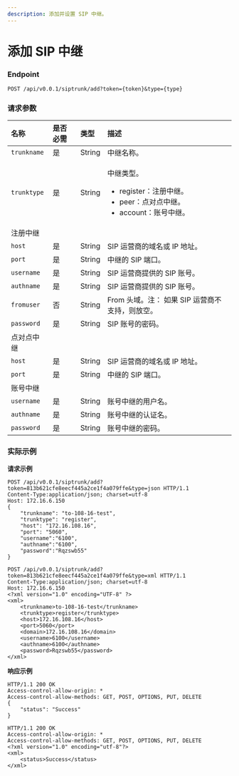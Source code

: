 ```yaml
---
description: 添加并设置 SIP 中继。
---
```


# 添加 SIP 中继



### Endpoint

```text
POST /api/v0.0.1/siptrunk/add?token={token}&type={type}
```

### 请求参数

<table>
  <thead>
    <tr>
      <th style="text-align:left">&#x540D;&#x79F0;</th>
      <th style="text-align:left">&#x662F;&#x5426;&#x5FC5;&#x9700;</th>
      <th style="text-align:left">&#x7C7B;&#x578B;</th>
      <th style="text-align:left">&#x63CF;&#x8FF0;</th>
    </tr>
  </thead>
  <tbody>
    <tr>
      <td style="text-align:left"><code>trunkname</code>
      </td>
      <td style="text-align:left">&#x662F;</td>
      <td style="text-align:left">String</td>
      <td style="text-align:left">&#x4E2D;&#x7EE7;&#x540D;&#x79F0;&#x3002;</td>
    </tr>
    <tr>
      <td style="text-align:left"><code>trunktype</code>
      </td>
      <td style="text-align:left">&#x662F;</td>
      <td style="text-align:left">String</td>
      <td style="text-align:left">
        <p>&#x4E2D;&#x7EE7;&#x7C7B;&#x578B;&#x3002;</p>
        <ul>
          <li>register&#xFF1A;&#x6CE8;&#x518C;&#x4E2D;&#x7EE7;&#x3002;</li>
          <li>peer&#xFF1A;&#x70B9;&#x5BF9;&#x70B9;&#x4E2D;&#x7EE7;&#x3002;</li>
          <li>account&#xFF1A;&#x8D26;&#x53F7;&#x4E2D;&#x7EE7;&#x3002;</li>
        </ul>
      </td>
    </tr>
    <tr>
      <td style="text-align:left">&#x6CE8;&#x518C;&#x4E2D;&#x7EE7;</td>
      <td style="text-align:left"></td>
      <td style="text-align:left"></td>
      <td style="text-align:left"></td>
    </tr>
    <tr>
      <td style="text-align:left"><code>host</code>
      </td>
      <td style="text-align:left">&#x662F;</td>
      <td style="text-align:left">String</td>
      <td style="text-align:left">SIP &#x8FD0;&#x8425;&#x5546;&#x7684;&#x57DF;&#x540D;&#x6216; IP &#x5730;&#x5740;&#x3002;</td>
    </tr>
    <tr>
      <td style="text-align:left"><code>port</code>
      </td>
      <td style="text-align:left">&#x662F;</td>
      <td style="text-align:left">String</td>
      <td style="text-align:left">&#x4E2D;&#x7EE7;&#x7684; SIP &#x7AEF;&#x53E3;&#x3002;</td>
    </tr>
    <tr>
      <td style="text-align:left"><code>username</code>
      </td>
      <td style="text-align:left">&#x662F;</td>
      <td style="text-align:left">String</td>
      <td style="text-align:left">SIP &#x8FD0;&#x8425;&#x5546;&#x63D0;&#x4F9B;&#x7684; SIP &#x8D26;&#x53F7;&#x3002;</td>
    </tr>
    <tr>
      <td style="text-align:left"><code>authname</code>
      </td>
      <td style="text-align:left">&#x662F;</td>
      <td style="text-align:left">String</td>
      <td style="text-align:left">SIP &#x8FD0;&#x8425;&#x5546;&#x63D0;&#x4F9B;&#x7684; SIP &#x8D26;&#x53F7;&#x3002;</td>
    </tr>
    <tr>
      <td style="text-align:left"><code>fromuser</code>
      </td>
      <td style="text-align:left">&#x5426;</td>
      <td style="text-align:left">String</td>
      <td style="text-align:left">From &#x5934;&#x57DF;&#x3002;&#x6CE8;&#xFF1A; &#x5982;&#x679C; SIP &#x8FD0;&#x8425;&#x5546;&#x4E0D;&#x652F;&#x6301;&#xFF0C;&#x5219;&#x653E;&#x7A7A;&#x3002;</td>
    </tr>
    <tr>
      <td style="text-align:left"><code>password</code>
      </td>
      <td style="text-align:left">&#x662F;</td>
      <td style="text-align:left">String</td>
      <td style="text-align:left">SIP &#x8D26;&#x53F7;&#x7684;&#x5BC6;&#x7801;&#x3002;</td>
    </tr>
    <tr>
      <td style="text-align:left">&#x70B9;&#x5BF9;&#x70B9;&#x4E2D;&#x7EE7;</td>
      <td style="text-align:left"></td>
      <td style="text-align:left"></td>
      <td style="text-align:left"></td>
    </tr>
    <tr>
      <td style="text-align:left"><code>host</code>
      </td>
      <td style="text-align:left">&#x662F;</td>
      <td style="text-align:left">String</td>
      <td style="text-align:left">SIP &#x8FD0;&#x8425;&#x5546;&#x7684;&#x57DF;&#x540D;&#x6216; IP &#x5730;&#x5740;&#x3002;</td>
    </tr>
    <tr>
      <td style="text-align:left"><code>port</code>
      </td>
      <td style="text-align:left">&#x662F;</td>
      <td style="text-align:left">String</td>
      <td style="text-align:left">&#x4E2D;&#x7EE7;&#x7684; SIP &#x7AEF;&#x53E3;&#x3002;</td>
    </tr>
    <tr>
      <td style="text-align:left">&#x8D26;&#x53F7;&#x4E2D;&#x7EE7;</td>
      <td style="text-align:left"></td>
      <td style="text-align:left"></td>
      <td style="text-align:left"></td>
    </tr>
    <tr>
      <td style="text-align:left"><code>username</code>
      </td>
      <td style="text-align:left">&#x662F;</td>
      <td style="text-align:left">String</td>
      <td style="text-align:left">&#x8D26;&#x53F7;&#x4E2D;&#x7EE7;&#x7684;&#x7528;&#x6237;&#x540D;&#x3002;</td>
    </tr>
    <tr>
      <td style="text-align:left"><code>authname</code>
      </td>
      <td style="text-align:left">&#x662F;</td>
      <td style="text-align:left">String</td>
      <td style="text-align:left">&#x8D26;&#x53F7;&#x4E2D;&#x7EE7;&#x7684;&#x8BA4;&#x8BC1;&#x540D;&#x3002;</td>
    </tr>
    <tr>
      <td style="text-align:left"><code>password</code>
      </td>
      <td style="text-align:left">&#x662F;</td>
      <td style="text-align:left">String</td>
      <td style="text-align:left">&#x8D26;&#x53F7;&#x4E2D;&#x7EE7;&#x7684;&#x5BC6;&#x7801;&#x3002;</td>
    </tr>
  </tbody>
</table>

### 实际示例

**请求示例**

```text
POST /api/v0.0.1/siptrunk/add?token=813b621cfe8eecf445a2ce1f4a079ffe&type=json HTTP/1.1
Content-Type:application/json; charset=utf-8
Host: 172.16.6.150
{
    "trunkname": "to-108-16-test",
    "trunktype": "register",
    "host": "172.16.108.16",
    "port": "5060",
    "username":"6100",
    "authname":"6100",
    "password":"Rqzswb55"
}
```

```text
POST /api/v0.0.1/siptrunk/add?token=813b621cfe8eecf445a2ce1f4a079ffe&type=xml HTTP/1.1
Content-Type:application/json; charset=utf-8
Host: 172.16.6.150
<?xml version="1.0" encoding="UTF-8" ?>
<xml>
	<trunkname>to-108-16-test</trunkname>
	<trunktype>register</trunktype>
	<host>172.16.108.16</host>
	<port>5060</port>
	<domain>172.16.108.16</domain>
	<username>6100</username>
	<authname>6100</authname>
	<password>Rqzswb55</password>
</xml>

```

**响应示例**

```text
HTTP/1.1 200 OK
Access-control-allow-origin: *
Access-control-allow-methods: GET, POST, OPTIONS, PUT, DELETE
{
    "status": "Success"
}
```

```text
HTTP/1.1 200 OK
Access-control-allow-origin: *
Access-control-allow-methods: GET, POST, OPTIONS, PUT, DELETE
<?xml version="1.0" encoding="utf-8"?>
<xml>
	<status>Success</status>
</xml>
```




